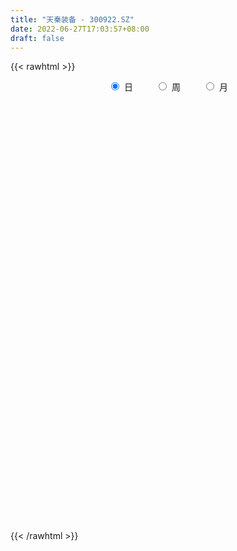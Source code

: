 ```yaml
---
title: "天秦装备 - 300922.SZ"
date: 2022-06-27T17:03:57+08:00
draft: false
---
```

{{< rawhtml >}}
    <div style="text-align: center">
        <label style="padding: 1rem;"><input style="margin-right: .5rem" type="radio" name="period" value="D" checked onclick="period_change(this)">日</label>
        <label style="padding: 1rem;"><input style="margin-right: .5rem" type="radio" name="period" value="W" onclick="period_change(this)">周</label>
        <label style="padding: 1rem;"><input style="margin-right: .5rem" type="radio" name="period" value="M" onclick="period_change(this)">月</label>
    </div>
    <div id="chart" style="height: 700px;"></div> 
    <script type="text/javascript">
        const D_v = [178985.22,147240.92,116688.74,119492.99,120317.87,113279.44,150261.23,171177.25,113431.58,92308.11,111497.2,116337.14,98690.57,73158.99,83732.43,72082.9,106615.31,76865.69,89326.07,73615.93,54008.32,67107.62,37920.66,39843.18,41080.25,53914.84,45256.4,40761.66,35611.8,42263.21,37655.82,33661.13,36824.04,31990.03,41417.85,46370.76,58885.4,38154.39,34771.46,32660.17,24252.22,22257.4,20419.66,31722.86,25059.08,28724.96,31815.48,23088.05,19783.87,27586.83,19549.13,17946.88,41050.51,31495.49,96980.56,113447.61,104001.06,60983.62,77570.58,66933.93,104652.59,105282.6,66290.43,47945.76,40003.83,59359.0,57428.99,63795.6,45342.51,33945.25,36516.13,32045.33,35972.77,30590.35,30865.68,43739.36,29416.64,48454.56,29627.18,19223.65,21325.77,17085.0,22747.21,44432.58,29663.08,27141.23,40421.66,39383.97,28626.78,36841.83,33996.69,26003.93,45839.4,28195.45,20922.27,28202.06,19413.0,59787.66,37501.21,28679.0,46470.92,44853.39,37150.41,27745.77,17848.03,17962.03,29076.45,48265.57,35925.82,48736.6,44413.94,44413.1,29784.27,26148.5,25823.58,36270.08,47423.91,37155.84,24575.2,30237.46,21917.09,19225.87,23640.82,23663.4,15905.22,18005.61,22373.72,16244.69,22899.29,20179.36,15459.06,15786.74,20241.68,11826.32,40511.52,28927.38,18533.05,18319.62,25723.78,32241.86,65490.95,42871.26,28867.91,80646.45,92057.39,48693.82,72559.86,46847.18,58851.82,49184.23,38623.33,55083.82,36930.09,32757.6,23411.79,17579.47,28303.3,82673.69,107248.5,67333.27,93572.9,132016.79,87538.27,69506.18,57138.6,63132.49,49075.86,59068.49,46965.89,33880.27,28404.47,38456.57,28922.47,36699.38,36953.01,22216.91,32541.39,26188.43,54703.03,45790.29,29741.7,33802.21,29592.54,20588.14,13063.41,21680.86,17871.26,11096.19,30449.54,20954.73,16951.13,25767.28,22632.1,17789.12,16388.54,16502.38,15723.22,25608.68,15231.63,12411.09,94609.78,117171.91,90562.56,92772.03,123287.12,79543.15,67311.92,70911.67,65196.07,54375.35,65260.87,70054.35,78249.09,54979.44,56035.9,36968.02,54018.54,36125.06,31757.31,72477.02,51039.25,74699.49,54529.54,59885.86,61932.02,32688.54,39172.12,28631.23,25667.09,36056.5,22317.53,22233.41,22315.87,15870.45,26555.8,20791.45,19102.45,34002.45,14597.86,11077.46,10245.49,13345.48,29762.78,48520.13,36506.74,27856.74,24883.94,14686.59,13999.47,30466.04,19319.19,16613.93,10488.0,14998.64,12344.74,13513.73,26487.96,23015.32,27459.12,21610.85,14052.0,13073.36,7792.94,56272.84,34516.25,31178.42,26690.8,17980.16,14399.39,12836.89,10659.0,15860.1,31330.46,20108.73,19150.08,45111.91,25745.52,27141.62,42636.42,32026.29,134736.52,72555.37,55077.04,48701.99,42958.51,35665.52,44321.78,43746.05,46048.1,32060.6,24687.61,23015.23,24245.79,23742.26,22489.85,25171.63,15460.17,16132.89,16749.24,17490.33,16874.82,13848.28,13102.0,17158.47,12037.03,10960.69,11431.87,8832.01,16498.38,14961.16,14017.95,28763.16,18100.91,13621.6,25063.11,24484.14,19944.78,22940.76,24080.77,18624.16,24049.0,18198.52,19082.21,14663.0,23297.09,20071.31,18005.0,21268.28,18290.94,22621.61,12897.53,12049.73,12699.94,10797.07,17590.87,11481.87,13082.01,18181.54,29136.78,15122.26,39886.39,28002.82,24367.39,21155.64,42539.71,32081.9,28307.08,24654.19,25514.6,23239.68,27206.72,21098.89,30072.2,20743.84,26896.76,19660.8,22722.02,21659.27,24056.6,27465.2,56417.29,29202.25]
const D_histogram = [0.0,0.1927293447,0.0145300639,0.054766524,0.111617511,0.2139381384,0.7747814745,1.2178802334,1.319306262,1.079553702,1.1612840897,1.0227677027,0.9866222471,0.6020248927,0.4677282609,0.3195143482,0.4031913835,0.3403664187,0.3133170841,0.0809278428,-0.139255016,-0.5856254166,-0.9314133202,-1.2570878977,-1.3460017508,-1.1990176675,-1.1439986754,-1.1705109384,-1.1311104999,-1.2649501905,-1.4476964849,-1.4254933886,-1.4437782589,-1.3153505606,-1.0163759226,-0.7974460305,-0.4692289513,-0.2807401624,-0.1418463179,-0.1328928079,-0.0402621013,0.0049634429,0.0417067747,0.0481380569,0.0625650742,0.0919537797,-0.0197251609,-0.1137294848,-0.127650963,-0.1969328343,-0.2279097307,-0.2027401964,-0.038575541,0.070811785,0.5598903113,0.8752170056,1.1173596889,1.1784146357,1.1653913922,1.0318499514,1.157994206,1.0841025728,0.8919785427,0.6350635495,0.4235877962,0.4089807505,0.4269796897,0.3275670975,0.257307215,0.0814192191,-0.1107963586,-0.2295266493,-0.3222540289,-0.3879824698,-0.4018261365,-0.3068412142,-0.3010869472,-0.4574516351,-0.5894034981,-0.628870294,-0.6668556084,-0.6097801245,-0.5023826723,-0.3245332942,-0.2457647657,-0.2773395877,-0.1326428675,0.0284624963,0.1051883527,0.1662464083,0.2304971092,0.220103284,0.2976221884,0.2531933858,0.1978997392,0.0597480232,0.0127000617,0.1541032355,0.223341591,0.2668223423,0.3282854965,0.3970494432,0.3618569175,0.2650793007,0.1654410704,0.0880012891,0.1221459799,0.2375630491,0.2486331061,0.3182361026,0.2567791637,0.2906732179,0.2108608028,0.114536811,0.1032731757,0.1590805112,0.1955644684,0.1282338967,0.024598764,-0.1264090069,-0.2076455819,-0.3048749416,-0.3871911744,-0.5085693459,-0.5352278953,-0.4648009278,-0.4018873554,-0.3639340303,-0.3013039199,-0.3094044595,-0.2592376757,-0.2524465828,-0.2911302787,-0.2981893858,-0.1478073286,-0.0160569748,0.0486439897,0.0863242174,0.0378878137,0.1210846312,0.2636421881,0.2821695167,0.1402943134,0.3753356665,0.6579457175,0.7626034381,0.9023001972,0.8848241013,0.896008042,0.9352906069,0.805475353,0.857354402,0.7918895438,0.5555853186,0.345853369,0.1483045699,-0.0552027837,0.3239844938,0.6125409603,0.6975810446,0.8500387743,1.0680082667,1.05216449,0.832044003,0.5113984605,0.1714687213,-0.1369538697,-0.5801795624,-0.8044570669,-1.0221394913,-1.0904829246,-1.0891497668,-1.1553276066,-1.0930680823,-1.0723324915,-1.0794571123,-1.0016546328,-0.9190039478,-0.6683503119,-0.5531174665,-0.6047631518,-0.6497056623,-0.8174361922,-0.9831871596,-1.0065795193,-1.0961297802,-1.0444552821,-0.8950195293,-0.6932935377,-0.5188418221,-0.3573222399,-0.1509342015,0.0009873635,0.0910206924,0.1635017657,0.1850713022,0.1412691162,0.037407574,0.0505946585,0.0859229959,0.5791667061,0.9512547592,1.1242611356,1.3899606883,1.5511578435,1.3285445104,1.1069424089,0.9850508365,0.6911224568,0.475505435,0.3823711699,0.3993736,0.4797769684,0.4274081512,0.1404290175,-0.005735862,-0.0674529968,-0.1819790732,-0.2242689789,-0.0845374972,-0.0241983915,0.1421771712,0.2166352651,0.3631013924,0.2213632733,0.078217623,-0.2084560928,-0.391536114,-0.5215320494,-0.7506514898,-0.8341722186,-0.8393002529,-0.7975787466,-0.7472837751,-0.6159672598,-0.5523051902,-0.4916445907,-0.5829816059,-0.6511519228,-0.6078466584,-0.5606494044,-0.5128472281,-0.6044872152,-0.6758750952,-0.6297310645,-0.5530236292,-0.3909972448,-0.2660600881,-0.1492529191,-0.0490681058,0.0387490028,0.038179419,0.0708601613,0.116763291,0.1561561558,0.1335261945,0.1750117564,0.2432610543,0.2316175487,0.1718957802,0.1077527755,0.0892660587,0.0848452283,0.1773473668,0.1192145649,-0.0879934934,-0.1248583418,-0.0533764493,0.0083610482,0.0766899254,0.1185900284,0.0763643075,0.1270393857,0.1813045576,0.1937187261,0.2911282894,0.3192550842,0.3694014056,0.3864824348,0.3925496713,0.5838684428,0.5838253269,0.5020788431,0.4533116506,0.3456900739,0.2085862192,0.1228947314,0.0800212729,-0.1649695044,-0.3887694106,-0.5011535748,-0.5385854463,-0.5539286592,-0.6350469064,-0.6017204081,-0.495123218,-0.4000295536,-0.2792050501,-0.1958136583,-0.1002428797,-0.0847827648,-0.0754793049,-0.0741794471,-0.1039604048,-0.0901591446,-0.08721181,-0.0871941768,-0.0543534763,-0.0593353151,-0.0895417254,-0.1554688605,-0.0976613091,-0.0882751221,-0.0533698066,-0.0105595158,0.0579597003,0.1235525411,0.1861438067,0.1435927906,0.1238359697,-0.0385100829,-0.1852654106,-0.1954325052,-0.2096314178,-0.1549358429,-0.0710598196,0.0128310972,0.1331477088,0.2250122094,0.2752078182,0.3107056445,0.3165532239,0.3021503977,0.2725686612,0.2841803399,0.2839787769,0.2878615802,0.3304589926,0.2698913177,0.2550735373,-0.2088679892,-0.5064038337,-0.6350250555,-0.6834073383,-0.6525146171,-0.5650461507,-0.4543489635,-0.3638541422,-0.2892981868,-0.2547847998,-0.1738457249,-0.0880763111,-0.0373981269,0.0136030469,0.0652929777,0.1151942972,0.1636487956,0.1897762785,0.1784094305,0.2132923537,0.2850598068,0.3257561134]
const D_fast = [0.0,0.2409116809,0.066344916,0.1202730072,0.205028372,0.3608335339,1.1153722387,1.862941056,2.2941936501,2.3243295155,2.6963809256,2.8135564643,3.0240665705,2.7899754392,2.7726108726,2.704275547,2.8887504281,2.911017068,2.9622970044,2.7501397238,2.4951431111,1.9023663563,1.3237251227,0.6837785707,0.2583642799,0.1055939463,-0.1253867304,-0.444526728,-0.6879039145,-1.1379811527,-1.6826515683,-2.0168218191,-2.3960512542,-2.5964611961,-2.5515805387,-2.5320121542,-2.3211023128,-2.2027985645,-2.0993662995,-2.1236359915,-2.0410708102,-1.9946044053,-1.9474343798,-1.9289685834,-1.8989002975,-1.846523147,-1.9631333779,-2.085570073,-2.131404292,-2.2499193719,-2.3378737009,-2.3633892157,-2.2088684456,-2.0817781733,-1.4527270692,-0.9185961235,-0.397113518,-0.0414549123,0.2368696923,0.3612907393,0.7769335455,0.9740675555,1.004938161,0.9067890552,0.8012102509,0.8888483928,1.0135922545,0.9960714367,0.990138358,0.8346051668,0.6146904995,0.4385785465,0.2652876597,0.1025636012,-0.0117365996,0.0065380192,-0.0629794507,-0.3337070473,-0.6130097848,-0.8096941543,-1.0143933708,-1.1097629179,-1.1279611339,-1.0312450793,-1.0139177422,-1.1148274611,-1.0032914578,-0.83507047,-0.7320475254,-0.6294278677,-0.5075528895,-0.4629208937,-0.3109964423,-0.2921268984,-0.2979456101,-0.4211603204,-0.4650332664,-0.2851042837,-0.1600305305,-0.0498441936,0.0936903347,0.2617166422,0.3169883458,0.2864805542,0.2282025915,0.1727631324,0.2374443183,0.4122521498,0.4854804832,0.6346425054,0.6373803574,0.7439427161,0.7168455017,0.6491557127,0.6637103713,0.7592878346,0.8446629089,0.8093908114,0.7119053697,0.529295347,0.3961473766,0.2226992815,0.0435852551,-0.2049352528,-0.3654007761,-0.4111740405,-0.448732307,-0.5017624895,-0.5144583591,-0.5999100135,-0.6145526486,-0.6708732015,-0.7823394671,-0.8639459206,-0.7505156956,-0.6227795855,-0.5459176236,-0.4866563415,-0.5256207918,-0.4121528165,-0.2036847125,-0.1146150048,-0.2214166297,0.10745864,0.5545551204,0.8498637005,1.2151355089,1.4188654384,1.6540513896,1.9271566061,1.9987101905,2.26492784,2.3974353677,2.3000274722,2.1767588648,2.0162862082,1.7989781586,2.2591615596,2.7008532662,2.9602886117,3.3252560349,3.810227594,4.0574249398,4.0453154536,3.8525195262,3.5554569674,3.2127959088,2.6245253256,2.1991335543,1.7259162571,1.3849520926,1.1139978088,0.7589880673,0.547980571,0.3006330389,0.0236441401,-0.1489670386,-0.2960673406,-0.2125012827,-0.2355478039,-0.4383842772,-0.6457532033,-1.0178427812,-1.4293905384,-1.704427778,-2.068010484,-2.2774498064,-2.3517689359,-2.3233663287,-2.2786250686,-2.2064360464,-2.0377815584,-1.8856131525,-1.7728246505,-1.6594681358,-1.5916307738,-1.6001156807,-1.6946253294,-1.6687895803,-1.6119804939,-0.9739451072,-0.3640433643,0.090028296,0.7032180208,1.2522046369,1.3617274313,1.4168609321,1.5412320688,1.4200843033,1.3233436402,1.3258021676,1.4426479977,1.6429956082,1.6974788288,1.4456069495,1.2980081045,1.2194277204,1.0594068757,0.9610497253,1.0796468328,1.1339363406,1.335856196,1.4644731062,1.7017145817,1.6153172809,1.4917260363,1.1529382972,0.8719742476,0.6115952999,0.194812987,-0.0972507964,-0.312203894,-0.4698770743,-0.6064030465,-0.6290783462,-0.7034925742,-0.7657431224,-1.0028255391,-1.2337838366,-1.3424402368,-1.435405334,-1.5158149647,-1.7585767556,-1.9989334093,-2.1102221448,-2.1717706168,-2.1074935436,-2.0490714089,-1.9695774697,-1.8816596828,-1.7841553235,-1.7751800526,-1.7247842699,-1.6496903175,-1.5712584138,-1.5605068264,-1.4752683254,-1.346203764,-1.2999428824,-1.3166907058,-1.3538955167,-1.3500657187,-1.3332752421,-1.1964362619,-1.2247654226,-1.4539718542,-1.522051288,-1.4639135078,-1.4000857483,-1.3125843898,-1.2410367796,-1.2641714238,-1.1817364991,-1.0821451877,-1.0213013377,-0.851109702,-0.7431691362,-0.6006724634,-0.4869708256,-0.3827661711,-0.0454802889,0.1004329269,0.1442061538,0.208766874,0.1875678158,0.1026105158,0.0476427109,0.0247745706,-0.2614585827,-0.5824508416,-0.8201233995,-0.9922016325,-1.1460270102,-1.3859069841,-1.5030105877,-1.5201942021,-1.5251079262,-1.4740846852,-1.439646708,-1.3691366493,-1.3748722256,-1.384438592,-1.4016835959,-1.4574546548,-1.4661931807,-1.4850487987,-1.5068297096,-1.4875773782,-1.5073930459,-1.5599848875,-1.6647792377,-1.6313870136,-1.6440696071,-1.6225067432,-1.5823363315,-1.4993271902,-1.4028462142,-1.2937189969,-1.3003718153,-1.2891696438,-1.4611432172,-1.6542148975,-1.7132401184,-1.7798468855,-1.7638852713,-1.6977742029,-1.6106755117,-1.4570719729,-1.30895442,-1.1899568567,-1.0767826192,-0.9917967339,-0.9306619606,-0.8921015318,-0.8094447682,-0.7386516369,-0.6628034385,-0.5375912781,-0.5306861236,-0.4817355196,-0.9978940434,-1.4220308464,-1.709408332,-1.9286424494,-2.0608783824,-2.1146714538,-2.1175615073,-2.1180302216,-2.1157988129,-2.1449816259,-2.1075039822,-2.0437536461,-2.0024249937,-1.9480230582,-1.8800098829,-1.8013099891,-1.7119432918,-1.6383717393,-1.6051362296,-1.516930218,-1.3738978133,-1.2517624783]
const D_slow = [0.0,0.0481823362,0.0518148522,0.0655064832,0.0934108609,0.1468953955,0.3405907641,0.6450608225,0.974887388,1.2447758135,1.5350968359,1.7907887616,2.0374443234,2.1879505465,2.3048826118,2.3847611988,2.4855590447,2.5706506493,2.6489799204,2.6692118811,2.6343981271,2.4879917729,2.2551384429,1.9408664684,1.6043660307,1.3046116138,1.018611945,0.7259842104,0.4432065854,0.1269690378,-0.2349550834,-0.5913284306,-0.9522729953,-1.2811106355,-1.5352046161,-1.7345661237,-1.8518733615,-1.9220584021,-1.9575199816,-1.9907431836,-2.0008087089,-1.9995678482,-1.9891411545,-1.9771066403,-1.9614653717,-1.9384769268,-1.943408217,-1.9718405882,-2.003753329,-2.0529865375,-2.1099639702,-2.1606490193,-2.1702929046,-2.1525899583,-2.0126173805,-1.7938131291,-1.5144732069,-1.219869548,-0.9285216999,-0.6705592121,-0.3810606605,-0.1100350173,0.1129596183,0.2717255057,0.3776224548,0.4798676424,0.5866125648,0.6685043392,0.7328311429,0.7531859477,0.7254868581,0.6681051957,0.5875416885,0.4905460711,0.3900895369,0.3133792334,0.2381074966,0.1237445878,-0.0236062867,-0.1808238602,-0.3475377623,-0.4999827934,-0.6255784615,-0.7067117851,-0.7681529765,-0.8374878734,-0.8706485903,-0.8635329662,-0.8372358781,-0.795674276,-0.7380499987,-0.6830241777,-0.6086186306,-0.5453202842,-0.4958453494,-0.4809083436,-0.4777333281,-0.4392075192,-0.3833721215,-0.3166665359,-0.2345951618,-0.135332801,-0.0448685716,0.0214012535,0.0627615211,0.0847618434,0.1152983384,0.1746891006,0.2368473772,0.3164064028,0.3806011937,0.4532694982,0.5059846989,0.5346189017,0.5604371956,0.6002073234,0.6490984405,0.6811569147,0.6873066057,0.6557043539,0.6037929585,0.5275742231,0.4307764295,0.303634093,0.1698271192,0.0536268872,-0.0468449516,-0.1378284592,-0.2131544392,-0.290505554,-0.355314973,-0.4184266187,-0.4912091884,-0.5657565348,-0.602708367,-0.6067226107,-0.5945616132,-0.5729805589,-0.5635086055,-0.5332374477,-0.4673269006,-0.3967845215,-0.3617109431,-0.2678770265,-0.1033905971,0.0872602624,0.3128353117,0.534041337,0.7580433475,0.9918659993,1.1932348375,1.407573438,1.605545824,1.7444421536,1.8309054958,1.8679816383,1.8541809424,1.9351770658,2.0883123059,2.2627075671,2.4752172606,2.7422193273,3.0052604498,3.2132714506,3.3411210657,3.383988246,3.3497497786,3.204704888,3.0035906212,2.7480557484,2.4754350173,2.2031475756,1.9143156739,1.6410486533,1.3729655304,1.1031012524,0.8526875942,0.6229366072,0.4558490292,0.3175696626,0.1663788746,0.0039524591,-0.200406589,-0.4462033789,-0.6978482587,-0.9718807038,-1.2329945243,-1.4567494066,-1.630072791,-1.7597832466,-1.8491138065,-1.8868473569,-1.886600516,-1.8638453429,-1.8229699015,-1.776702076,-1.7413847969,-1.7320329034,-1.7193842388,-1.6979034898,-1.5531118133,-1.3152981235,-1.0342328396,-0.6867426675,-0.2989532066,0.033182921,0.3099185232,0.5561812323,0.7289618465,0.8478382052,0.9434309977,1.0432743977,1.1632186398,1.2700706776,1.305177932,1.3037439665,1.2868807173,1.241385949,1.1853187042,1.1641843299,1.1581347321,1.1936790249,1.2478378411,1.3386131892,1.3939540076,1.4135084133,1.3613943901,1.2635103616,1.1331273493,0.9454644768,0.7369214222,0.5270963589,0.3277016723,0.1408807285,-0.0131110864,-0.151187384,-0.2740985317,-0.4198439331,-0.5826319138,-0.7345935784,-0.8747559295,-1.0029677366,-1.1540895404,-1.3230583142,-1.4804910803,-1.6187469876,-1.7164962988,-1.7830113208,-1.8203245506,-1.832591577,-1.8229043263,-1.8133594716,-1.7956444313,-1.7664536085,-1.7274145696,-1.6940330209,-1.6502800818,-1.5894648183,-1.5315604311,-1.488586486,-1.4616482922,-1.4393317775,-1.4181204704,-1.3737836287,-1.3439799875,-1.3659783608,-1.3971929463,-1.4105370586,-1.4084467965,-1.3892743152,-1.3596268081,-1.3405357312,-1.3087758848,-1.2634497454,-1.2150200638,-1.1422379915,-1.0624242204,-0.970073869,-0.8734532603,-0.7753158425,-0.6293487318,-0.4833924,-0.3578726893,-0.2445447766,-0.1581222581,-0.1059757033,-0.0752520205,-0.0552467023,-0.0964890784,-0.193681431,-0.3189698247,-0.4536161863,-0.5920983511,-0.7508600777,-0.9012901797,-1.0250709842,-1.1250783726,-1.1948796351,-1.2438330497,-1.2688937696,-1.2900894608,-1.308959287,-1.3275041488,-1.35349425,-1.3760340362,-1.3978369887,-1.4196355329,-1.4332239019,-1.4480577307,-1.4704431621,-1.5093103772,-1.5337257045,-1.555794485,-1.5691369366,-1.5717768156,-1.5572868905,-1.5263987553,-1.4798628036,-1.4439646059,-1.4130056135,-1.4226331342,-1.4689494869,-1.5178076132,-1.5702154676,-1.6089494284,-1.6267143833,-1.623506609,-1.5902196818,-1.5339666294,-1.4651646749,-1.3874882637,-1.3083499578,-1.2328123583,-1.164670193,-1.0936251081,-1.0226304138,-0.9506650188,-0.8680502706,-0.8005774412,-0.7368090569,-0.7890260542,-0.9156270126,-1.0743832765,-1.2452351111,-1.4083637653,-1.549625303,-1.6632125439,-1.7541760794,-1.8265006261,-1.8901968261,-1.9336582573,-1.9556773351,-1.9650268668,-1.9616261051,-1.9453028606,-1.9165042863,-1.8755920874,-1.8281480178,-1.7835456602,-1.7302225717,-1.65895762,-1.5775185917]
const D_data = [['2020-12-25', 42.0, 37.3, 37.18, 45.0],['2020-12-28', 38.81, 40.32, 38.0, 42.49],['2020-12-29', 37.18, 35.8, 35.5, 38.49],['2020-12-30', 34.7, 38.2, 34.5, 40.6],['2020-12-31', 37.3, 38.75, 36.8, 41.64],['2021-01-04', 39.7, 39.9, 38.98, 41.6],['2021-01-05', 38.84, 47.88, 38.18, 47.88],['2021-01-06', 46.0, 50.0, 44.64, 55.55],['2021-01-07', 47.86, 48.33, 46.1, 51.99],['2021-01-08', 48.28, 44.8, 43.51, 48.28],['2021-01-11', 44.35, 49.5, 44.35, 50.1],['2021-01-12', 47.9, 47.7, 47.13, 54.45],['2021-01-13', 48.01, 49.59, 45.22, 50.47],['2021-01-14', 48.5, 45.02, 45.0, 49.24],['2021-01-15', 44.99, 47.5, 44.88, 49.69],['2021-01-18', 46.64, 47.21, 46.06, 49.36],['2021-01-19', 46.57, 50.58, 45.28, 52.68],['2021-01-20', 49.0, 49.46, 48.02, 50.55],['2021-01-21', 48.52, 50.3, 48.18, 53.8],['2021-01-22', 49.68, 47.56, 47.3, 49.78],['2021-01-25', 47.35, 46.84, 46.2, 49.33],['2021-01-26', 45.8, 42.27, 42.25, 46.2],['2021-01-27', 41.64, 41.11, 40.16, 42.62],['2021-01-28', 40.2, 38.96, 38.9, 41.75],['2021-01-29', 39.5, 40.01, 38.0, 40.85],['2021-02-01', 39.5, 42.31, 39.11, 43.03],['2021-02-02', 42.0, 40.93, 40.08, 42.4],['2021-02-03', 40.38, 39.18, 38.08, 40.89],['2021-02-04', 38.8, 39.2, 38.5, 40.49],['2021-02-05', 40.2, 35.85, 35.7, 40.9],['2021-02-08', 35.3, 33.28, 33.0, 35.32],['2021-02-09', 33.26, 34.2, 33.01, 35.29],['2021-02-10', 34.58, 32.44, 32.16, 34.58],['2021-02-18', 33.0, 33.31, 32.8, 34.19],['2021-02-19', 33.01, 35.47, 33.01, 35.48],['2021-02-22', 35.3, 34.91, 34.61, 37.0],['2021-02-23', 34.38, 37.0, 33.51, 37.5],['2021-02-24', 36.5, 36.08, 35.45, 36.93],['2021-02-25', 36.01, 35.9, 35.8, 37.49],['2021-02-26', 35.02, 34.28, 33.79, 35.85],['2021-03-01', 34.27, 35.25, 34.22, 35.6],['2021-03-02', 35.19, 34.73, 34.23, 35.64],['2021-03-03', 34.26, 34.58, 33.88, 34.7],['2021-03-04', 34.48, 34.07, 33.94, 35.56],['2021-03-05', 33.4, 33.99, 32.34, 34.58],['2021-03-08', 33.97, 34.08, 33.72, 34.99],['2021-03-09', 34.09, 31.84, 31.38, 34.38],['2021-03-10', 32.3, 31.17, 30.9, 32.42],['2021-03-11', 30.8, 31.5, 30.69, 31.57],['2021-03-12', 31.4, 30.16, 29.9, 31.67],['2021-03-15', 30.0, 29.9, 29.22, 30.39],['2021-03-16', 29.92, 30.11, 29.44, 30.43],['2021-03-17', 30.03, 31.96, 30.03, 32.29],['2021-03-18', 32.0, 31.72, 31.0, 32.51],['2021-03-19', 31.71, 38.06, 31.71, 38.06],['2021-03-22', 38.06, 38.37, 36.81, 40.8],['2021-03-23', 37.34, 39.53, 36.58, 41.58],['2021-03-24', 38.05, 38.81, 37.32, 39.38],['2021-03-25', 39.25, 38.8, 38.06, 41.7],['2021-03-26', 37.83, 37.66, 37.01, 38.95],['2021-03-29', 38.25, 41.7, 38.01, 43.9],['2021-03-30', 40.5, 40.2, 39.85, 44.9],['2021-03-31', 40.66, 38.79, 37.82, 40.88],['2021-04-01', 38.3, 37.4, 36.88, 39.2],['2021-04-02', 37.1, 37.17, 36.77, 38.17],['2021-04-06', 37.31, 39.42, 37.31, 40.14],['2021-04-07', 39.41, 40.25, 38.8, 40.5],['2021-04-08', 40.25, 38.95, 38.93, 41.81],['2021-04-09', 38.78, 39.19, 38.06, 40.66],['2021-04-12', 38.58, 37.44, 37.08, 39.3],['2021-04-13', 36.37, 36.33, 36.06, 37.8],['2021-04-14', 36.07, 36.37, 35.1, 36.69],['2021-04-15', 36.0, 35.99, 35.2, 37.52],['2021-04-16', 35.35, 35.69, 35.0, 36.4],['2021-04-19', 35.33, 35.87, 35.32, 36.4],['2021-04-20', 35.7, 37.22, 35.47, 37.22],['2021-04-21', 36.77, 36.17, 35.95, 37.36],['2021-04-22', 36.58, 33.45, 33.44, 36.58],['2021-04-23', 33.31, 32.56, 32.1, 33.65],['2021-04-26', 32.57, 32.75, 32.21, 33.26],['2021-04-27', 32.51, 32.0, 31.14, 32.75],['2021-04-28', 31.88, 32.67, 31.86, 32.97],['2021-04-29', 33.1, 33.22, 32.76, 33.57],['2021-04-30', 35.0, 34.45, 33.8, 36.99],['2021-05-06', 33.0, 33.57, 32.1, 34.25],['2021-05-07', 33.1, 31.99, 31.85, 33.5],['2021-05-10', 32.12, 34.22, 32.11, 34.63],['2021-05-11', 34.03, 35.09, 33.8, 35.59],['2021-05-12', 34.75, 34.61, 34.0, 35.0],['2021-05-13', 34.29, 34.78, 34.03, 35.99],['2021-05-14', 34.45, 35.21, 33.55, 35.26],['2021-05-17', 35.2, 34.5, 33.8, 35.47],['2021-05-18', 34.29, 35.9, 33.74, 36.55],['2021-05-19', 35.09, 34.6, 34.51, 35.66],['2021-05-20', 34.21, 34.3, 34.21, 35.2],['2021-05-21', 34.15, 32.77, 32.57, 34.38],['2021-05-24', 33.0, 33.37, 32.42, 33.53],['2021-05-25', 34.02, 35.99, 33.99, 36.98],['2021-05-26', 36.46, 35.75, 35.41, 36.68],['2021-05-27', 35.81, 35.88, 35.34, 36.23],['2021-05-28', 35.58, 36.59, 35.5, 37.0],['2021-05-31', 36.98, 37.3, 36.43, 37.39],['2021-06-01', 37.0, 36.38, 35.88, 37.08],['2021-06-02', 36.38, 35.5, 35.35, 36.77],['2021-06-03', 35.53, 35.11, 35.01, 35.97],['2021-06-04', 34.6, 35.02, 34.6, 35.92],['2021-06-07', 35.35, 36.4, 35.31, 36.68],['2021-06-08', 36.17, 37.99, 35.8, 38.19],['2021-06-09', 37.78, 37.25, 36.8, 38.1],['2021-06-10', 37.0, 38.47, 36.84, 39.1],['2021-06-11', 38.01, 37.13, 37.1, 39.37],['2021-06-15', 37.64, 38.53, 36.56, 39.69],['2021-06-16', 38.36, 37.25, 37.2, 39.3],['2021-06-17', 37.01, 36.77, 36.23, 38.15],['2021-06-18', 36.3, 37.71, 36.3, 38.26],['2021-06-21', 37.41, 38.86, 37.41, 39.08],['2021-06-22', 38.88, 39.1, 37.58, 40.0],['2021-06-23', 39.2, 37.94, 37.92, 39.9],['2021-06-24', 37.4, 37.18, 37.03, 38.58],['2021-06-25', 36.51, 35.95, 35.82, 36.6],['2021-06-28', 35.5, 36.15, 35.5, 36.55],['2021-06-29', 36.0, 35.34, 35.23, 36.78],['2021-06-30', 35.04, 34.83, 34.05, 35.08],['2021-07-01', 35.02, 33.48, 33.18, 35.47],['2021-07-02', 33.49, 33.88, 33.2, 34.09],['2021-07-05', 34.09, 34.83, 33.73, 34.85],['2021-07-06', 35.38, 34.75, 34.25, 35.71],['2021-07-07', 33.94, 34.39, 33.7, 34.75],['2021-07-08', 34.28, 34.68, 34.0, 35.5],['2021-07-09', 34.4, 33.66, 33.4, 34.58],['2021-07-12', 33.8, 34.23, 33.68, 34.46],['2021-07-13', 34.13, 33.58, 33.4, 34.44],['2021-07-14', 33.44, 32.64, 32.37, 33.44],['2021-07-15', 32.64, 32.6, 31.9, 33.06],['2021-07-16', 32.8, 34.7, 32.28, 35.12],['2021-07-19', 34.5, 35.08, 34.31, 35.58],['2021-07-20', 34.57, 34.7, 34.21, 35.36],['2021-07-21', 34.61, 34.61, 34.4, 35.12],['2021-07-22', 34.25, 33.47, 33.01, 34.41],['2021-07-23', 33.47, 35.2, 33.27, 35.2],['2021-07-26', 36.28, 36.64, 35.28, 38.25],['2021-07-27', 36.68, 35.68, 35.33, 37.45],['2021-07-28', 35.33, 33.45, 33.0, 35.87],['2021-07-29', 33.76, 38.59, 33.7, 39.97],['2021-07-30', 39.01, 40.98, 38.69, 41.78],['2021-08-02', 41.0, 40.37, 39.5, 41.68],['2021-08-03', 39.81, 42.17, 39.6, 44.99],['2021-08-04', 40.52, 41.31, 40.2, 42.15],['2021-08-05', 42.5, 42.46, 41.8, 44.44],['2021-08-06', 40.98, 43.81, 40.85, 44.9],['2021-08-09', 42.96, 42.3, 41.55, 44.48],['2021-08-10', 41.68, 45.22, 41.58, 46.5],['2021-08-11', 45.0, 44.59, 43.61, 45.58],['2021-08-12', 44.06, 42.41, 42.2, 44.76],['2021-08-13', 42.65, 42.15, 41.61, 43.39],['2021-08-16', 42.0, 41.66, 41.15, 43.25],['2021-08-17', 41.89, 40.8, 40.03, 42.8],['2021-08-18', 40.24, 48.96, 40.22, 48.96],['2021-08-19', 48.72, 50.3, 47.15, 52.2],['2021-08-20', 47.5, 49.6, 46.06, 49.68],['2021-08-23', 49.53, 52.05, 48.67, 55.07],['2021-08-24', 49.87, 55.02, 46.36, 62.46],['2021-08-25', 53.7, 53.9, 52.0, 57.35],['2021-08-26', 52.4, 51.9, 51.82, 55.0],['2021-08-27', 50.1, 50.18, 49.52, 52.59],['2021-08-30', 50.07, 48.9, 48.2, 52.35],['2021-08-31', 48.5, 48.03, 47.05, 49.89],['2021-09-01', 48.39, 44.48, 44.0, 49.0],['2021-09-02', 44.89, 45.3, 43.05, 45.66],['2021-09-03', 45.31, 43.86, 43.61, 46.33],['2021-09-06', 44.39, 44.48, 42.5, 45.14],['2021-09-07', 44.46, 44.63, 43.5, 45.75],['2021-09-08', 44.62, 43.0, 43.0, 44.78],['2021-09-09', 42.78, 43.95, 41.73, 44.26],['2021-09-10', 43.3, 43.0, 41.7, 43.7],['2021-09-13', 42.71, 42.0, 42.0, 43.54],['2021-09-14', 41.95, 42.56, 41.78, 44.0],['2021-09-15', 42.01, 42.39, 41.22, 42.44],['2021-09-16', 42.08, 44.84, 41.9, 45.54],['2021-09-17', 46.3, 43.7, 43.53, 46.46],['2021-09-22', 41.11, 41.35, 41.08, 42.52],['2021-09-23', 41.2, 40.68, 39.45, 41.59],['2021-09-24', 40.5, 37.96, 37.96, 40.5],['2021-09-27', 37.75, 36.31, 36.22, 38.39],['2021-09-28', 36.36, 36.7, 36.3, 37.15],['2021-09-29', 36.34, 34.6, 34.46, 36.79],['2021-09-30', 35.19, 35.25, 34.6, 35.61],['2021-10-08', 35.59, 36.05, 35.4, 36.26],['2021-10-11', 36.25, 36.8, 36.06, 37.92],['2021-10-12', 36.1, 36.75, 35.28, 37.24],['2021-10-13', 36.5, 36.89, 35.58, 37.2],['2021-10-14', 36.86, 37.98, 36.76, 38.49],['2021-10-15', 37.92, 37.94, 37.31, 38.9],['2021-10-18', 37.94, 37.59, 37.46, 38.65],['2021-10-19', 37.36, 37.65, 36.23, 37.79],['2021-10-20', 38.0, 37.15, 37.05, 38.3],['2021-10-21', 37.5, 36.15, 35.86, 37.53],['2021-10-22', 36.49, 34.82, 34.63, 37.37],['2021-10-25', 34.98, 35.83, 34.31, 36.03],['2021-10-26', 36.23, 36.05, 35.3, 36.23],['2021-10-27', 37.55, 43.26, 37.55, 43.26],['2021-10-28', 41.07, 44.5, 41.03, 45.1],['2021-10-29', 43.0, 44.15, 42.56, 46.4],['2021-11-01', 44.09, 47.39, 43.12, 47.5],['2021-11-02', 48.8, 48.35, 47.33, 52.98],['2021-11-03', 45.0, 44.51, 43.8, 46.18],['2021-11-04', 44.32, 44.32, 43.63, 45.44],['2021-11-05', 43.86, 45.54, 43.43, 46.3],['2021-11-08', 44.5, 43.02, 41.2, 44.51],['2021-11-09', 42.4, 43.2, 42.11, 44.16],['2021-11-10', 43.34, 44.37, 43.34, 46.39],['2021-11-11', 44.0, 46.0, 43.2, 46.43],['2021-11-12', 46.02, 47.57, 44.7, 48.14],['2021-11-15', 46.8, 46.52, 45.61, 47.42],['2021-11-16', 45.9, 43.07, 43.01, 45.95],['2021-11-17', 43.26, 43.9, 42.43, 43.95],['2021-11-18', 43.56, 44.55, 41.92, 45.3],['2021-11-19', 44.02, 43.49, 43.05, 44.46],['2021-11-22', 42.56, 43.98, 42.56, 44.38],['2021-11-23', 43.88, 46.57, 43.01, 47.2],['2021-11-24', 46.9, 46.24, 45.47, 47.7],['2021-11-25', 46.0, 48.4, 45.08, 49.0],['2021-11-26', 48.0, 48.22, 47.0, 49.55],['2021-11-29', 47.0, 50.14, 46.59, 50.49],['2021-11-30', 50.0, 46.97, 46.82, 50.93],['2021-12-01', 46.0, 46.5, 45.78, 47.99],['2021-12-02', 46.5, 43.68, 43.68, 46.5],['2021-12-03', 43.5, 43.65, 43.07, 44.79],['2021-12-06', 44.03, 43.27, 43.15, 44.6],['2021-12-07', 43.41, 40.69, 40.05, 43.66],['2021-12-08', 41.09, 41.15, 40.59, 41.88],['2021-12-09', 40.99, 41.31, 40.58, 41.77],['2021-12-10', 41.31, 41.4, 40.68, 41.75],['2021-12-13', 41.04, 41.17, 40.57, 41.32],['2021-12-14', 41.0, 42.14, 40.85, 42.3],['2021-12-15', 41.83, 41.34, 41.3, 42.8],['2021-12-16', 41.28, 41.19, 40.89, 42.21],['2021-12-17', 41.27, 38.72, 38.72, 41.27],['2021-12-20', 38.3, 38.01, 37.96, 38.96],['2021-12-21', 38.24, 38.74, 37.92, 38.76],['2021-12-22', 38.74, 38.45, 38.22, 38.89],['2021-12-23', 38.39, 38.15, 38.03, 38.76],['2021-12-24', 37.48, 35.68, 35.66, 37.48],['2021-12-27', 33.0, 34.8, 32.78, 35.0],['2021-12-28', 34.72, 35.48, 34.34, 36.6],['2021-12-29', 35.57, 35.5, 35.43, 36.24],['2021-12-30', 36.15, 36.6, 35.65, 36.93],['2021-12-31', 36.42, 36.4, 36.17, 36.9],['2022-01-04', 36.65, 36.53, 36.12, 36.78],['2022-01-05', 36.75, 36.57, 36.4, 37.65],['2022-01-06', 36.3, 36.66, 35.89, 36.93],['2022-01-07', 36.88, 35.56, 35.55, 36.88],['2022-01-10', 36.27, 35.85, 35.27, 36.27],['2022-01-11', 36.21, 36.05, 35.6, 36.21],['2022-01-12', 35.87, 36.06, 35.73, 36.38],['2022-01-13', 36.15, 35.2, 35.12, 36.2],['2022-01-14', 35.23, 35.94, 35.02, 36.78],['2022-01-17', 35.78, 36.51, 35.67, 36.57],['2022-01-18', 36.53, 35.63, 35.36, 36.98],['2022-01-19', 35.2, 34.78, 34.0, 35.36],['2022-01-20', 34.47, 34.29, 34.25, 34.99],['2022-01-21', 34.0, 34.51, 33.55, 34.72],['2022-01-24', 34.2, 34.49, 34.01, 34.85],['2022-01-25', 34.99, 35.85, 34.9, 36.65],['2022-01-26', 35.28, 33.98, 33.5, 35.85],['2022-01-27', 33.61, 31.21, 31.2, 33.75],['2022-01-28', 31.15, 32.4, 30.91, 33.27],['2022-02-07', 32.85, 33.58, 32.53, 33.93],['2022-02-08', 33.66, 33.6, 32.72, 33.74],['2022-02-09', 33.35, 33.87, 33.27, 33.93],['2022-02-10', 33.8, 33.72, 33.31, 34.1],['2022-02-11', 33.5, 32.55, 32.5, 33.71],['2022-02-14', 33.0, 33.63, 33.0, 34.48],['2022-02-15', 33.44, 33.9, 33.36, 34.14],['2022-02-16', 33.2, 33.53, 32.9, 33.83],['2022-02-17', 33.5, 34.92, 33.1, 35.95],['2022-02-18', 34.2, 34.48, 34.03, 34.66],['2022-02-21', 34.78, 35.1, 34.55, 35.5],['2022-02-22', 36.1, 35.04, 35.01, 36.77],['2022-02-23', 34.25, 35.16, 34.25, 35.27],['2022-02-24', 35.1, 38.31, 34.28, 42.19],['2022-02-25', 36.97, 36.82, 36.15, 37.36],['2022-02-28', 36.44, 35.95, 35.6, 37.66],['2022-03-01', 35.8, 36.35, 35.6, 36.93],['2022-03-02', 36.76, 35.48, 35.41, 36.76],['2022-03-03', 35.47, 34.65, 34.56, 35.48],['2022-03-04', 34.62, 34.81, 34.56, 36.2],['2022-03-07', 35.55, 35.07, 34.98, 36.39],['2022-03-08', 34.09, 31.71, 31.61, 34.09],['2022-03-09', 31.4, 30.46, 29.18, 31.71],['2022-03-10', 31.0, 30.55, 30.4, 31.37],['2022-03-11', 30.0, 30.61, 29.66, 30.77],['2022-03-14', 30.22, 30.23, 30.17, 31.66],['2022-03-15', 29.91, 28.57, 28.54, 30.36],['2022-03-16', 28.9, 29.26, 27.91, 29.49],['2022-03-17', 29.36, 29.98, 29.36, 30.59],['2022-03-18', 29.44, 29.87, 29.34, 29.96],['2022-03-21', 30.08, 30.34, 29.68, 30.4],['2022-03-22', 29.9, 30.06, 29.9, 30.66],['2022-03-23', 30.06, 30.4, 29.69, 30.68],['2022-03-24', 30.11, 29.44, 29.36, 30.11],['2022-03-25', 29.53, 29.18, 29.18, 29.88],['2022-03-28', 29.18, 28.86, 28.28, 29.36],['2022-03-29', 29.05, 28.13, 28.03, 29.67],['2022-03-30', 28.21, 28.36, 27.91, 28.49],['2022-03-31', 28.18, 28.0, 28.0, 28.43],['2022-04-01', 28.12, 27.7, 27.42, 28.12],['2022-04-06', 27.69, 27.94, 27.5, 28.15],['2022-04-07', 28.03, 27.29, 27.23, 28.7],['2022-04-08', 27.21, 26.61, 26.3, 27.58],['2022-04-11', 26.38, 25.59, 25.39, 26.59],['2022-04-12', 25.54, 26.8, 25.23, 27.17],['2022-04-13', 26.66, 26.08, 26.08, 26.77],['2022-04-14', 26.08, 26.24, 25.83, 26.68],['2022-04-15', 26.1, 26.3, 25.38, 26.8],['2022-04-18', 26.1, 26.72, 25.61, 26.77],['2022-04-19', 26.79, 26.9, 26.5, 27.4],['2022-04-20', 26.74, 27.12, 26.71, 27.4],['2022-04-21', 27.0, 25.78, 25.69, 27.44],['2022-04-22', 26.3, 25.8, 25.5, 26.49],['2022-04-25', 25.57, 23.35, 23.2, 25.65],['2022-04-26', 23.2, 22.41, 22.32, 23.77],['2022-04-27', 22.43, 23.33, 21.58, 23.46],['2022-04-28', 22.99, 22.83, 22.63, 23.37],['2022-04-29', 22.27, 23.43, 22.22, 23.57],['2022-05-05', 23.37, 23.85, 23.13, 24.26],['2022-05-06', 23.31, 24.05, 23.17, 24.4],['2022-05-09', 23.79, 24.89, 23.79, 25.37],['2022-05-10', 24.66, 25.03, 24.51, 25.28],['2022-05-11', 25.38, 24.88, 24.75, 25.64],['2022-05-12', 24.74, 24.96, 24.56, 25.4],['2022-05-13', 24.9, 24.76, 24.57, 25.3],['2022-05-16', 25.03, 24.55, 24.51, 25.36],['2022-05-17', 24.81, 24.3, 24.02, 24.9],['2022-05-18', 24.5, 24.83, 24.22, 25.16],['2022-05-19', 24.6, 24.79, 24.38, 24.95],['2022-05-20', 25.09, 24.94, 24.7, 25.48],['2022-05-23', 24.9, 25.67, 24.86, 25.67],['2022-05-24', 25.93, 24.45, 24.4, 26.35],['2022-05-25', 24.22, 24.92, 24.22, 24.96],['2022-05-26', 17.58, 17.9, 17.21, 18.39],['2022-05-27', 17.89, 17.51, 17.41, 18.08],['2022-05-30', 17.55, 17.87, 17.3, 17.87],['2022-05-31', 17.74, 17.7, 17.38, 17.77],['2022-06-01', 17.51, 17.92, 17.51, 18.1],['2022-06-02', 17.8, 18.25, 17.64, 18.26],['2022-06-06', 18.27, 18.44, 18.13, 18.58],['2022-06-07', 18.66, 18.16, 17.98, 18.68],['2022-06-08', 18.16, 17.89, 17.55, 18.23],['2022-06-09', 17.86, 17.2, 17.1, 17.86],['2022-06-10', 17.11, 17.65, 17.08, 17.94],['2022-06-13', 17.8, 17.78, 17.7, 18.17],['2022-06-14', 18.0, 17.38, 16.97, 18.1],['2022-06-15', 17.45, 17.37, 17.37, 17.65],['2022-06-16', 17.38, 17.41, 17.28, 17.77],['2022-06-17', 17.3, 17.46, 17.09, 17.58],['2022-06-20', 17.58, 17.55, 17.3, 17.66],['2022-06-21', 17.52, 17.35, 17.16, 17.58],['2022-06-22', 17.35, 16.81, 16.8, 17.37],['2022-06-23', 16.81, 17.36, 16.81, 17.44],['2022-06-24', 17.48, 18.07, 17.38, 18.08],['2022-06-27', 18.3, 18.0, 17.78, 18.31]]
const W_v = [178985.22,503740.52,640457.61,483416.33,418505.9,239960.03,217807.91,108140.99,73407.88,210842.18,123711.22,130999.19,207022.57,422936.8,364175.21,225926.1,169069.83,182103.42,124814.21,56804.31,179270.93,149163.11,191851.79,145559.63,206418.38,126169.45,175662.49,104352.4,99702.67,103825.32,123745.69,309933.96,276136.91,186806.63,303138.23,439772.74,252123.0,169435.9,181440.05,93136.45,73203.67,11096.19,116754.78,92011.94,329986.97,433825.89,333135.73,238126.96,284502.61,222309.77,128590.4,116322.6,79029.07,152454.14,80398.63,77833.07,99210.65,156451.25,71735.54,141446.7,309096.22,226724.84,169557.59,111109.7,81095.56,64690.06,40291.55,99566.73,110074.61,99289.82,38076.31,87128.09,65651.76,130329.79,120144.64,128922.27,118472.49,152320.38,29202.25]
const W_histogram = [0.0,0.0925356125,0.5315702308,0.9497680629,1.1623398338,0.7465841805,0.1734399326,-0.4208393254,-0.5852675647,-0.7396305113,-0.8204711016,-1.0750360163,-0.6741118374,-0.411507074,-0.254170098,-0.0102991548,-0.0772245456,-0.3116541719,-0.3177080243,-0.4571857298,-0.3094529205,-0.3499491941,-0.1060047482,-0.0403019425,0.1451790657,0.2980395917,0.2724284042,0.1158927898,0.0033006716,0.0045564839,0.042632218,0.4386500704,0.8489973174,0.9583385233,1.4524777976,1.7201596078,1.387607472,1.041555066,0.8023632321,0.2298738626,-0.3286655141,-0.6244326533,-0.6690101807,-0.8720117843,-0.3671514445,0.0490419964,0.4285747231,0.3743307573,0.6124279653,0.4263773877,0.1313174536,-0.2443407984,-0.6732413453,-0.8715405864,-1.0124773611,-1.0299071238,-1.0821739921,-1.1944656857,-1.1915429115,-1.0002479487,-0.6724679361,-0.5523986554,-0.7073143229,-0.8040430643,-0.8542072271,-0.9210249692,-0.9677900647,-0.9475514791,-0.8963429189,-0.9457035006,-0.8625410443,-0.6929657335,-0.5103618901,-0.813653614,-0.882351418,-0.8839136578,-0.815134871,-0.652961201,-0.4826586199]
const W_fast = [0.0,0.1156695157,0.6875966916,1.3432365395,1.8463932689,1.6172836606,1.0874993959,0.3880103065,0.077265176,-0.2620053983,-0.547963764,-1.0712876828,-0.8388914633,-0.6791634683,-0.5853690168,-0.3440728623,-0.4303043895,-0.7426475589,-0.8281284173,-1.0819025553,-1.0115329761,-1.1395165482,-0.9220732894,-0.8664459693,-0.6446701947,-0.4172997708,-0.3748038572,-0.5023662741,-0.6141332244,-0.6117382912,-0.5630045026,-0.0573241326,0.5652724438,0.9141982805,1.7714570042,2.4691787164,2.4835284485,2.3978648091,2.3592637832,1.8442428793,1.2035371241,0.7516618216,0.5398317491,0.1188271993,0.531899678,0.960353618,1.4470300255,1.486368749,1.8775729483,1.7981167177,1.535886147,1.0991426953,0.5019318122,0.0857474244,-0.3083086905,-0.5832152342,-0.9060256006,-1.3169337155,-1.6118966692,-1.6706636937,-1.511000665,-1.5290310481,-1.8607752964,-2.1585148039,-2.4222307734,-2.7193047579,-3.0080173695,-3.2246666537,-3.3975438232,-3.68333028,-3.8158030849,-3.8194692074,-3.7644558366,-4.2711609639,-4.5604466225,-4.7829872767,-4.9179922077,-4.9190588379,-4.8694209118]
const W_slow = [0.0,0.0231339031,0.1560264608,0.3934684766,0.684053435,0.8706994801,0.9140594633,0.8088496319,0.6625327407,0.4776251129,0.2725073375,0.0037483335,-0.1647796259,-0.2676563944,-0.3311989189,-0.3337737076,-0.353079844,-0.4309933869,-0.510420393,-0.6247168255,-0.7020800556,-0.7895673541,-0.8160685412,-0.8261440268,-0.7898492604,-0.7153393625,-0.6472322614,-0.618259064,-0.6174338961,-0.6162947751,-0.6056367206,-0.495974203,-0.2837248736,-0.0441402428,0.3189792066,0.7490191085,1.0959209765,1.3563097431,1.5569005511,1.6143690167,1.5322026382,1.3760944749,1.2088419297,0.9908389836,0.8990511225,0.9113116216,1.0184553024,1.1120379917,1.265144983,1.37173933,1.4045686934,1.3434834938,1.1751731574,0.9572880108,0.7041686706,0.4466918896,0.1761483916,-0.1224680299,-0.4203537577,-0.6704157449,-0.8385327289,-0.9766323928,-1.1534609735,-1.3544717396,-1.5680235464,-1.7982797887,-2.0402273048,-2.2771151746,-2.5012009043,-2.7376267795,-2.9532620406,-3.1265034739,-3.2540939465,-3.45750735,-3.6780952045,-3.8990736189,-4.1028573367,-4.2660976369,-4.3867622919]
const W_data = [['2020-12-25', 42.0, 37.3, 37.18, 45.0],['2020-12-31', 38.81, 38.75, 34.5, 42.49],['2021-01-08', 39.7, 44.8, 38.18, 55.55],['2021-01-15', 44.35, 47.5, 44.35, 54.45],['2021-01-22', 46.64, 47.56, 45.28, 53.8],['2021-01-29', 47.35, 40.01, 38.0, 49.33],['2021-02-05', 39.5, 35.85, 35.7, 43.03],['2021-02-10', 35.3, 32.44, 32.16, 35.32],['2021-02-19', 33.0, 35.47, 32.8, 35.48],['2021-02-26', 35.3, 34.28, 33.51, 37.5],['2021-03-05', 34.27, 33.99, 32.34, 35.64],['2021-03-12', 33.97, 30.16, 29.9, 34.99],['2021-03-19', 30.0, 38.06, 29.22, 38.06],['2021-03-26', 38.06, 37.66, 36.58, 41.7],['2021-04-02', 38.25, 37.17, 36.77, 44.9],['2021-04-09', 37.31, 39.19, 37.31, 41.81],['2021-04-16', 38.58, 35.69, 35.0, 39.3],['2021-04-23', 35.33, 32.56, 32.1, 37.36],['2021-04-30', 32.57, 34.45, 31.14, 36.99],['2021-05-07', 33.0, 31.99, 31.85, 34.25],['2021-05-14', 32.12, 35.21, 32.11, 35.99],['2021-05-21', 35.2, 32.77, 32.57, 36.55],['2021-05-28', 33.0, 36.59, 32.42, 37.0],['2021-06-04', 36.98, 35.02, 34.6, 37.39],['2021-06-11', 35.35, 37.13, 35.31, 39.37],['2021-06-18', 37.64, 37.71, 36.23, 39.69],['2021-06-25', 37.41, 35.95, 35.82, 40.0],['2021-07-02', 35.5, 33.88, 33.18, 36.78],['2021-07-09', 34.09, 33.66, 33.4, 35.71],['2021-07-16', 33.8, 34.7, 31.9, 35.12],['2021-07-23', 34.5, 35.2, 33.01, 35.58],['2021-07-30', 36.28, 40.98, 33.0, 41.78],['2021-08-06', 41.0, 43.81, 39.5, 44.99],['2021-08-13', 42.96, 42.15, 41.55, 46.5],['2021-08-20', 42.0, 49.6, 40.03, 52.2],['2021-08-27', 49.53, 50.18, 46.36, 62.46],['2021-09-03', 50.07, 43.86, 43.05, 52.35],['2021-09-10', 44.39, 43.0, 41.7, 45.75],['2021-09-17', 42.71, 43.7, 41.22, 46.46],['2021-09-24', 41.11, 37.96, 37.96, 42.52],['2021-09-30', 37.75, 35.25, 34.46, 38.39],['2021-10-08', 35.59, 36.05, 35.4, 36.26],['2021-10-15', 36.25, 37.94, 35.28, 38.9],['2021-10-22', 37.94, 34.82, 34.63, 38.65],['2021-10-29', 34.98, 44.15, 34.31, 46.4],['2021-11-05', 44.09, 45.54, 43.12, 52.98],['2021-11-12', 44.5, 47.57, 41.2, 48.14],['2021-11-19', 46.8, 43.49, 41.92, 47.42],['2021-11-26', 42.56, 48.22, 42.56, 49.55],['2021-12-03', 47.0, 43.65, 43.07, 50.93],['2021-12-10', 44.03, 41.4, 40.05, 44.6],['2021-12-17', 41.04, 38.72, 38.72, 42.8],['2021-12-24', 38.3, 35.68, 35.66, 38.96],['2021-12-31', 33.0, 36.4, 32.78, 36.93],['2022-01-07', 36.65, 35.56, 35.55, 37.65],['2022-01-14', 36.27, 35.94, 35.02, 36.78],['2022-01-21', 35.78, 34.51, 33.55, 36.98],['2022-01-28', 34.2, 32.4, 30.91, 36.65],['2022-02-11', 32.85, 32.55, 32.5, 34.1],['2022-02-18', 33.0, 34.48, 32.9, 35.95],['2022-02-25', 34.78, 36.82, 34.25, 42.19],['2022-03-04', 36.44, 34.81, 34.56, 37.66],['2022-03-11', 35.55, 30.61, 29.18, 36.39],['2022-03-18', 30.22, 29.87, 27.91, 31.66],['2022-03-25', 30.08, 29.18, 29.18, 30.68],['2022-04-01', 29.18, 27.7, 27.42, 29.67],['2022-04-08', 27.69, 26.61, 26.3, 28.7],['2022-04-15', 26.38, 26.3, 25.23, 27.17],['2022-04-22', 26.1, 25.8, 25.5, 27.44],['2022-04-29', 25.57, 23.43, 21.58, 25.65],['2022-05-06', 23.37, 24.05, 23.13, 24.4],['2022-05-13', 23.79, 24.76, 23.79, 25.64],['2022-05-20', 25.03, 24.94, 24.02, 25.48],['2022-05-27', 24.9, 17.51, 17.21, 26.35],['2022-06-02', 17.55, 18.25, 17.3, 18.26],['2022-06-10', 18.27, 17.65, 17.08, 18.68],['2022-06-17', 17.8, 17.46, 16.97, 18.17],['2022-06-24', 17.58, 18.07, 16.8, 18.08],['2022-07-01', 18.3, 18.0, 17.78, 18.31]]
const M_v = [682725.74,1782339.8699999996,610198.96,1160895.3999999997,789863.15,621943.53,673740.3399999999,676776.2599999999,1318062.8600000001,657130.72,549849.8800000001,1411409.0700000001,576888.0999999999,413893.6,577355.5,586668.8399999999,360654.5800000001,366708.98,503539.0000000001]
const M_histogram = [0.0,0.0804102564,-0.2392638761,-0.1389070981,-0.3450136784,-0.2727657481,-0.3687262422,-0.0141374466,0.6617269041,0.2365181396,0.5264961028,0.8603267403,0.3476640537,-0.2501999695,-0.3877319016,-0.9625463605,-1.5634107702,-2.2195696399,-2.4861097126]
const M_fast = [0.0,0.1005128205,-0.278977281,-0.2133472776,-0.5057072775,-0.5016507842,-0.6897928389,-0.3387384049,0.5025576718,0.1364784423,0.5580804312,1.1069927538,0.6812460805,0.020832065,-0.2136328426,-1.0290838916,-2.0208009939,-3.2318522735,-4.1199197744]
const M_slow = [0.0,0.0201025641,-0.0397134049,-0.0744401795,-0.1606935991,-0.2288850361,-0.3210665966,-0.3246009583,-0.1591692323,-0.1000396974,0.0315843283,0.2466660134,0.3335820268,0.2710320345,0.1740990591,-0.0665375311,-0.4573902236,-1.0122826336,-1.6338100618]
const M_data = [['2020-12-31', 42.0, 38.75, 34.5, 45.0],['2021-01-29', 39.7, 40.01, 38.0, 55.55],['2021-02-26', 39.5, 34.28, 32.16, 43.03],['2021-03-31', 34.27, 38.79, 29.22, 44.9],['2021-04-30', 38.3, 34.45, 31.14, 41.81],['2021-05-31', 33.0, 37.3, 31.85, 37.39],['2021-06-30', 37.0, 34.83, 34.05, 40.0],['2021-07-30', 35.02, 40.98, 31.9, 41.78],['2021-08-31', 41.0, 48.03, 39.5, 62.46],['2021-09-30', 48.39, 35.25, 34.46, 49.0],['2021-10-29', 35.59, 44.15, 34.31, 46.4],['2021-11-30', 44.09, 46.97, 41.2, 52.98],['2021-12-31', 46.0, 36.4, 32.78, 47.99],['2022-01-28', 36.65, 32.4, 30.91, 37.65],['2022-02-28', 32.85, 35.95, 32.5, 42.19],['2022-03-31', 35.8, 28.0, 27.91, 36.93],['2022-04-29', 28.12, 23.43, 21.58, 28.7],['2022-05-31', 23.37, 17.7, 17.21, 26.35],['2022-06-30', 17.51, 18.0, 16.8, 18.68]]
        const D_a = [null,null,null,34.5,null,null,null,55.55,null,null,null,null,null,null,null,null,null,null,null,null,null,null,null,null,null,null,null,null,null,null,null,null,32.16,null,null,null,null,null,null,null,null,35.64,null,null,null,null,null,null,null,null,29.22,null,null,null,null,null,null,null,null,null,null,44.9,null,null,null,null,null,null,null,null,null,null,null,null,null,null,null,null,null,null,31.14,null,null,null,null,null,null,null,null,null,null,null,null,null,null,null,null,null,null,null,null,37.39,null,null,null,34.6,null,null,null,null,null,null,null,null,null,null,40.0,null,null,null,null,null,null,33.18,null,null,null,null,35.5,null,null,null,null,31.9,null,null,null,null,null,null,null,null,null,null,null,null,null,null,null,null,null,46.5,null,null,null,null,40.03,null,null,null,null,62.46,null,null,null,null,null,null,null,null,null,null,null,null,null,null,null,null,null,null,null,null,null,null,null,34.46,null,null,null,null,null,null,38.9,null,null,null,null,null,34.31,null,null,null,null,null,52.98,null,null,null,41.2,null,null,null,null,null,null,null,null,null,null,null,null,null,null,null,50.93,null,null,null,null,null,null,null,null,null,null,null,null,null,null,null,null,null,null,32.78,null,null,null,null,null,37.65,null,null,null,null,null,null,null,null,null,null,null,null,null,null,null,null,30.91,null,null,null,null,null,null,null,null,null,null,null,null,null,42.19,null,null,null,null,null,null,null,null,null,null,null,null,null,27.91,null,null,null,null,30.68,null,null,null,null,null,null,null,null,null,null,null,25.23,null,null,null,null,null,null,27.44,null,null,null,21.58,null,null,null,null,null,null,25.64,null,null,null,24.02,null,null,null,null,26.35,null,null,null,null,null,null,null,null,null,null,null,null,null,null,null,null,null,null,null,16.8,null,null,null]
const W_a = [null,null,null,null,null,null,null,null,null,null,null,null,29.22,null,null,null,null,null,null,null,null,null,null,null,null,null,null,null,null,null,null,null,null,null,null,62.46,null,null,null,null,null,null,null,null,34.31,null,null,null,null,50.93,null,null,null,null,null,null,null,null,null,null,null,null,null,null,null,null,null,null,null,null,null,null,null,null,null,null,null,16.8,null]
const M_a = [null,null,null,null,null,null,null,null,62.46,null,null,null,null,30.91,null,null,null,null,null]
        const D_b = [[{ coord: ['2020-12-30', 35.64] }, { coord: ['2021-07-15', 34.5] }],[{ coord: ['2021-08-10', 46.5] }, { coord: ['2021-09-29', 40.03] }],[{ coord: ['2021-09-29', 38.9] }, { coord: ['2021-11-02', 34.46] }],[{ coord: ['2021-11-02', 50.93] }, { coord: ['2021-12-27', 41.2] }],[{ coord: ['2021-12-27', 37.65] }, { coord: ['2022-02-24', 32.78] }],[{ coord: ['2022-04-12', 25.64] }, { coord: ['2022-05-24', 25.23] }]]
const W_b = [[{ coord: ['2021-03-19', 50.93] }, { coord: ['2021-12-03', 34.31] }]]
const M_b = []
    </script>
{{< /rawhtml >}}